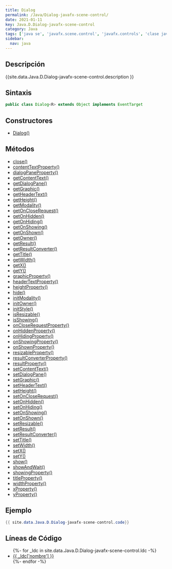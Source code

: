 ```yaml
---
title: Dialog
permalink: /Java/Dialog-javafx-scene-control/
date: 2021-01-11
key: Java.D.Dialog-javafx-scene-control
category: Java
tags: ['java se', 'javafx.scene.control', 'javafx.controls', 'clase java', 'JavaFX 8.0']
sidebar: 
  nav: java
---
```


## Descripción
{{site.data.Java.D.Dialog-javafx-scene-control.description }}

## Sintaxis
~~~java
public class Dialog<R> extends Object implements EventTarget
~~~

## Constructores
* [Dialog()](/Java/Dialog-javafx-scene-control/Dialog/)

## Métodos
* [close()](/Java/Dialog-javafx-scene-control/close)
* [contentTextProperty()](/Java/Dialog-javafx-scene-control/contentTextProperty)
* [dialogPaneProperty()](/Java/Dialog-javafx-scene-control/dialogPaneProperty)
* [getContentText()](/Java/Dialog-javafx-scene-control/getContentText)
* [getDialogPane()](/Java/Dialog-javafx-scene-control/getDialogPane)
* [getGraphic()](/Java/Dialog-javafx-scene-control/getGraphic)
* [getHeaderText()](/Java/Dialog-javafx-scene-control/getHeaderText)
* [getHeight()](/Java/Dialog-javafx-scene-control/getHeight)
* [getModality()](/Java/Dialog-javafx-scene-control/getModality)
* [getOnCloseRequest()](/Java/Dialog-javafx-scene-control/getOnCloseRequest)
* [getOnHidden()](/Java/Dialog-javafx-scene-control/getOnHidden)
* [getOnHiding()](/Java/Dialog-javafx-scene-control/getOnHiding)
* [getOnShowing()](/Java/Dialog-javafx-scene-control/getOnShowing)
* [getOnShown()](/Java/Dialog-javafx-scene-control/getOnShown)
* [getOwner()](/Java/Dialog-javafx-scene-control/getOwner)
* [getResult()](/Java/Dialog-javafx-scene-control/getResult)
* [getResultConverter()](/Java/Dialog-javafx-scene-control/getResultConverter)
* [getTitle()](/Java/Dialog-javafx-scene-control/getTitle)
* [getWidth()](/Java/Dialog-javafx-scene-control/getWidth)
* [getX()](/Java/Dialog-javafx-scene-control/getX)
* [getY()](/Java/Dialog-javafx-scene-control/getY)
* [graphicProperty()](/Java/Dialog-javafx-scene-control/graphicProperty)
* [headerTextProperty()](/Java/Dialog-javafx-scene-control/headerTextProperty)
* [heightProperty()](/Java/Dialog-javafx-scene-control/heightProperty)
* [hide()](/Java/Dialog-javafx-scene-control/hide)
* [initModality()](/Java/Dialog-javafx-scene-control/initModality)
* [initOwner()](/Java/Dialog-javafx-scene-control/initOwner)
* [initStyle()](/Java/Dialog-javafx-scene-control/initStyle)
* [isResizable()](/Java/Dialog-javafx-scene-control/isResizable)
* [isShowing()](/Java/Dialog-javafx-scene-control/isShowing)
* [onCloseRequestProperty()](/Java/Dialog-javafx-scene-control/onCloseRequestProperty)
* [onHiddenProperty()](/Java/Dialog-javafx-scene-control/onHiddenProperty)
* [onHidingProperty()](/Java/Dialog-javafx-scene-control/onHidingProperty)
* [onShowingProperty()](/Java/Dialog-javafx-scene-control/onShowingProperty)
* [onShownProperty()](/Java/Dialog-javafx-scene-control/onShownProperty)
* [resizableProperty()](/Java/Dialog-javafx-scene-control/resizableProperty)
* [resultConverterProperty()](/Java/Dialog-javafx-scene-control/resultConverterProperty)
* [resultProperty()](/Java/Dialog-javafx-scene-control/resultProperty)
* [setContentText()](/Java/Dialog-javafx-scene-control/setContentText)
* [setDialogPane()](/Java/Dialog-javafx-scene-control/setDialogPane)
* [setGraphic()](/Java/Dialog-javafx-scene-control/setGraphic)
* [setHeaderText()](/Java/Dialog-javafx-scene-control/setHeaderText)
* [setHeight()](/Java/Dialog-javafx-scene-control/setHeight)
* [setOnCloseRequest()](/Java/Dialog-javafx-scene-control/setOnCloseRequest)
* [setOnHidden()](/Java/Dialog-javafx-scene-control/setOnHidden)
* [setOnHiding()](/Java/Dialog-javafx-scene-control/setOnHiding)
* [setOnShowing()](/Java/Dialog-javafx-scene-control/setOnShowing)
* [setOnShown()](/Java/Dialog-javafx-scene-control/setOnShown)
* [setResizable()](/Java/Dialog-javafx-scene-control/setResizable)
* [setResult()](/Java/Dialog-javafx-scene-control/setResult)
* [setResultConverter()](/Java/Dialog-javafx-scene-control/setResultConverter)
* [setTitle()](/Java/Dialog-javafx-scene-control/setTitle)
* [setWidth()](/Java/Dialog-javafx-scene-control/setWidth)
* [setX()](/Java/Dialog-javafx-scene-control/setX)
* [setY()](/Java/Dialog-javafx-scene-control/setY)
* [show()](/Java/Dialog-javafx-scene-control/show)
* [showAndWait()](/Java/Dialog-javafx-scene-control/showAndWait)
* [showingProperty()](/Java/Dialog-javafx-scene-control/showingProperty)
* [titleProperty()](/Java/Dialog-javafx-scene-control/titleProperty)
* [widthProperty()](/Java/Dialog-javafx-scene-control/widthProperty)
* [xProperty()](/Java/Dialog-javafx-scene-control/xProperty)
* [yProperty()](/Java/Dialog-javafx-scene-control/yProperty)

## Ejemplo
~~~java
{{ site.data.Java.D.Dialog-javafx-scene-control.code}}
~~~

## Líneas de Código
<ul>
{%- for _ldc in site.data.Java.D.Dialog-javafx-scene-control.ldc -%}
   <li>
       <a href="{{_ldc['url'] }}">{{ _ldc['nombre'] }}</a>
   </li>
{%- endfor -%}
</ul>
